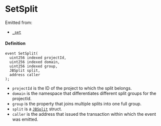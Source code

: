 # SetSplit

Emitted from:

* [`_set`](/v4/deprecated/v3/api/contracts/jbsplitsstore/write/-_set.md)

#### Definition

```
event SetSplit(
  uint256 indexed projectId,
  uint256 indexed domain,
  uint256 indexed group,
  JBSplit split,
  address caller
);
```

* `projectId` is the ID of the project to which the split belongs.
* `domain` is the namespace that differentiates different split groups for the projectId.
* `group` is the property that joins multiple splits into one full group.
* `split` is a [`JBSplit`](/v4/deprecated/v3/api/data-structures/jbsplit.md) struct.
* `caller` is the address that issued the transaction within which the event was emitted.
